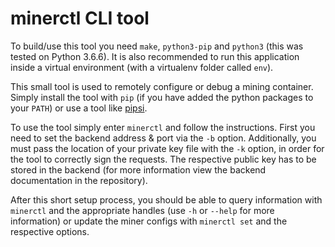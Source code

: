 # minerctl CLI tool

To build/use this tool you need `make`, `python3-pip` and `python3` (this was tested on Python 3.6.6). It is also recommended to run this application inside a virtual environment (with a virtualenv folder called `env`).

This small tool is used to remotely configure or debug a mining container.
Simply install the tool with `pip` (if you have added the python packages to your `PATH`) or use a tool like [pipsi](https://github.com/mitsuhiko/pipsi).

 To use the tool simply enter `minerctl` and follow the instructions. First you need to set the backend address & port via the `-b` option. Additionally, you must pass the location of your private key file with the `-k` option, in order for the tool to correctly sign the requests. The respective public key has to be stored in the backend (for more information view the backend documentation in the repository).

 After this short setup process, you should be able to query information with `minerctl` and the appropriate handles (use `-h` or `--help` for more information) or update the miner configs with `minerctl set` and the respective options.
